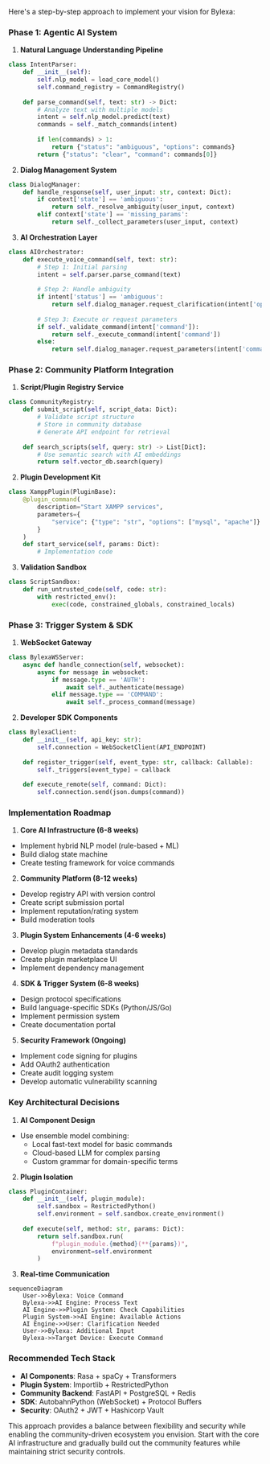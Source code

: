 Here's a step-by-step approach to implement your vision for Bylexa:

### Phase 1: Agentic AI System
1. **Natural Language Understanding Pipeline**
```python
class IntentParser:
    def __init__(self):
        self.nlp_model = load_core_model()
        self.command_registry = CommandRegistry()
        
    def parse_command(self, text: str) -> Dict:
        # Analyze text with multiple models
        intent = self.nlp_model.predict(text)
        commands = self._match_commands(intent)
        
        if len(commands) > 1:
            return {"status": "ambiguous", "options": commands}
        return {"status": "clear", "command": commands[0]}
```

2. **Dialog Management System**
```python
class DialogManager:
    def handle_response(self, user_input: str, context: Dict):
        if context['state'] == 'ambiguous':
            return self._resolve_ambiguity(user_input, context)
        elif context['state'] == 'missing_params':
            return self._collect_parameters(user_input, context)
```

3. **AI Orchestration Layer**
```python
class AIOrchestrator:
    def execute_voice_command(self, text: str):
        # Step 1: Initial parsing
        intent = self.parser.parse_command(text)
        
        # Step 2: Handle ambiguity
        if intent['status'] == 'ambiguous':
            return self.dialog_manager.request_clarification(intent['options'])
            
        # Step 3: Execute or request parameters
        if self._validate_command(intent['command']):
            return self._execute_command(intent['command'])
        else:
            return self.dialog_manager.request_parameters(intent['command'])
```

### Phase 2: Community Platform Integration
1. **Script/Plugin Registry Service**
```python
class CommunityRegistry:
    def submit_script(self, script_data: Dict):
        # Validate script structure
        # Store in community database
        # Generate API endpoint for retrieval
        
    def search_scripts(self, query: str) -> List[Dict]:
        # Use semantic search with AI embeddings
        return self.vector_db.search(query)
```

2. **Plugin Development Kit**
```python
class XamppPlugin(PluginBase):
    @plugin_command(
        description="Start XAMPP services",
        parameters={
            "service": {"type": "str", "options": ["mysql", "apache"]}
        }
    )
    def start_service(self, params: Dict):
        # Implementation code
```

3. **Validation Sandbox**
```python
class ScriptSandbox:
    def run_untrusted_code(self, code: str):
        with restricted_env():
            exec(code, constrained_globals, constrained_locals)
```

### Phase 3: Trigger System & SDK
1. **WebSocket Gateway**
```python
class BylexaWSServer:
    async def handle_connection(self, websocket):
        async for message in websocket:
            if message.type == 'AUTH':
                await self._authenticate(message)
            elif message.type == 'COMMAND':
                await self._process_command(message)
```

2. **Developer SDK Components**
```python
class BylexaClient:
    def __init__(self, api_key: str):
        self.connection = WebSocketClient(API_ENDPOINT)
        
    def register_trigger(self, event_type: str, callback: Callable):
        self._triggers[event_type] = callback
        
    def execute_remote(self, command: Dict):
        self.connection.send(json.dumps(command))
```

### Implementation Roadmap

1. **Core AI Infrastructure (6-8 weeks)**
- Implement hybrid NLP model (rule-based + ML)
- Build dialog state machine
- Create testing framework for voice commands

2. **Community Platform (8-12 weeks)**
- Develop registry API with version control
- Create script submission portal
- Implement reputation/rating system
- Build moderation tools

3. **Plugin System Enhancements (4-6 weeks)**
- Develop plugin metadata standards
- Create plugin marketplace UI
- Implement dependency management

4. **SDK & Trigger System (6-8 weeks)**
- Design protocol specifications
- Build language-specific SDKs (Python/JS/Go)
- Implement permission system
- Create documentation portal

5. **Security Framework (Ongoing)**
- Implement code signing for plugins
- Add OAuth2 authentication
- Create audit logging system
- Develop automatic vulnerability scanning

### Key Architectural Decisions

1. **AI Component Design**
- Use ensemble model combining:
  - Local fast-text model for basic commands
  - Cloud-based LLM for complex parsing
  - Custom grammar for domain-specific terms

2. **Plugin Isolation**
```python
class PluginContainer:
    def __init__(self, plugin_module):
        self.sandbox = RestrictedPython()
        self.environment = self.sandbox.create_environment()
        
    def execute(self, method: str, params: Dict):
        return self.sandbox.run(
            f"plugin_module.{method}(**{params})",
            environment=self.environment
        )
```

3. **Real-time Communication**
```mermaid
sequenceDiagram
    User->>Bylexa: Voice Command
    Bylexa->>AI Engine: Process Text
    AI Engine->>Plugin System: Check Capabilities
    Plugin System->>AI Engine: Available Actions
    AI Engine->>User: Clarification Needed
    User->>Bylexa: Additional Input
    Bylexa->>Target Device: Execute Command
```

### Recommended Tech Stack

- **AI Components**: Rasa + spaCy + Transformers
- **Plugin System**: Importlib + RestrictedPython
- **Community Backend**: FastAPI + PostgreSQL + Redis
- **SDK**: AutobahnPython (WebSocket) + Protocol Buffers
- **Security**: OAuth2 + JWT + Hashicorp Vault

This approach provides a balance between flexibility and security while enabling the community-driven ecosystem you envision. Start with the core AI infrastructure and gradually build out the community features while maintaining strict security controls.